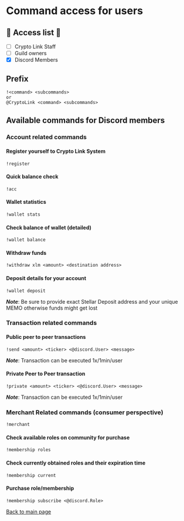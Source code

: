 # Command access for users

## :key: Access list :key:
- [ ] Crypto Link Staff 
- [ ] Guild owners
- [X] Discord Members

## Prefix
```text
!<command> <subcommands>
or
@CryptoLink <command> <subcommands>
```

## Available commands for Discord members

### Account related commands
#### Register yourself to Crypto Link System
```text
!register
```

#### Quick balance check 
```text
!acc
```

#### Wallet statistics

```text
!wallet stats
```

#### Check balance of wallet (detailed)
```text
!wallet balance
```

#### Withdraw funds
```text
!withdraw xlm <amount> <destination address>
```

#### Deposit details for your account
```text
!wallet deposit
```
***Note***: Be sure to provide exact Stellar Deposit address and your unique MEMO otherwise funds might get lost

### Transaction related commands

#### Public peer to peer transactions
```text
!send <amount> <ticker> <@discord.User> <message>
```
***Note***: Transaction can be executed 1x/1min/user

#### Private Peer to Peer transaction
```text
!private <amount> <ticker> <@discord.User> <message>
```
***Note***: Transaction can be executed 1x/1min/user


### Merchant Related commands (consumer perspective)
```text
!merchant
```
#### Check available roles on community for purchase
```text
!membership roles
```

#### Check currently obtained roles and their expiration time
```text
!membership current
```
#### Purchase role/membership 
```text
!membership subscribe <@discord.Role>
```

[Back to main page](README.md)
